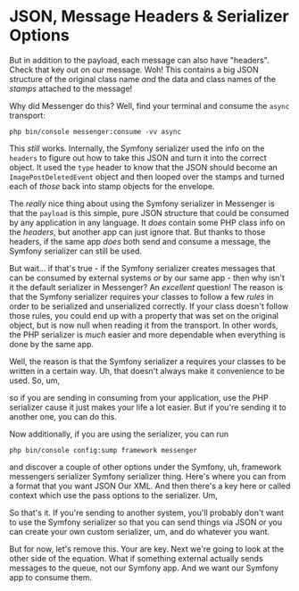 # JSON, Message Headers & Serializer Options

But in addition to the payload, each message can also have "headers". Check that
key out on our message. Woh! This contains a big JSON structure of the original
class name *and* the data and class names of the *stamps* attached to the message!

Why did Messenger do this? Well, find your terminal and consume the `async` transport:

```terminal
php bin/console messenger:consume -vv async
```

This *still* works. Internally, the Symfony serializer used the info on the
`headers` to figure out how to take this JSON and turn it into the correct
object. It used the `type` header to know that the JSON should become an
`ImagePostDeletedEvent` object and then looped over the stamps and turned each
of *those* back into stamp objects for the envelope.

The *really* nice thing about using the Symfony serializer in Messenger is that
the `payload` is this simple, pure JSON structure that could be consumed by
any application in any language. It *does* contain some PHP class info on the
*headers*, but another app can just ignore that. But thanks to those headers,
if the same app *does* both send and consume a message, the Symfony serializer
can still be used.

But wait... if that's true - if the Symfony serializer creates messages that
can be consumed by external systems *or* by our same app - then why isn't it
the default serializer in Messenger? An *excellent* question! The reason is
that the Symfony serializer requires your classes to follow a few *rules* in
order to be serialized and unserialized correctly. If your class doesn't follow
those rules, you could end up with a property that was set on the original object,
but is now null when reading it from the transport. In other words, the PHP serializer
is *much* easier and more dependable when everything is done by the same app.

Well, the reason is that the Symfony serializer a requires your classes
to be written in a certain way. Uh, that doesn't always make it convenience to be
used. So, um,

so if you are sending in consuming from your application, use the PHP serializer
cause it just makes your life a lot easier. But if you're sending it to another one,
you can do this.

Now additionally, if you are using the serializer, you can run

```terminal
php bin/console config:sump framework messenger
```

and discover a couple of other options under the
Symfony, uh, framework messengers serializer Symfony serializer thing. Here's where
you can from a format that you want JSON Our XML. And then there's a key here or
called context which use the pass options to the serializer. Um,

So that's it. If you're sending to another system, you'll probably don't want to use
the Symfony serializer so that you can send things via JSON or you can create your
own custom serializer, um, and do whatever you want.

But for now, let's remove this. Your are key. Next we're going to look at the other
side of the equation. What if something external actually sends messages to the
queue, not our Symfony app. And we want our Symfony app to consume them.
